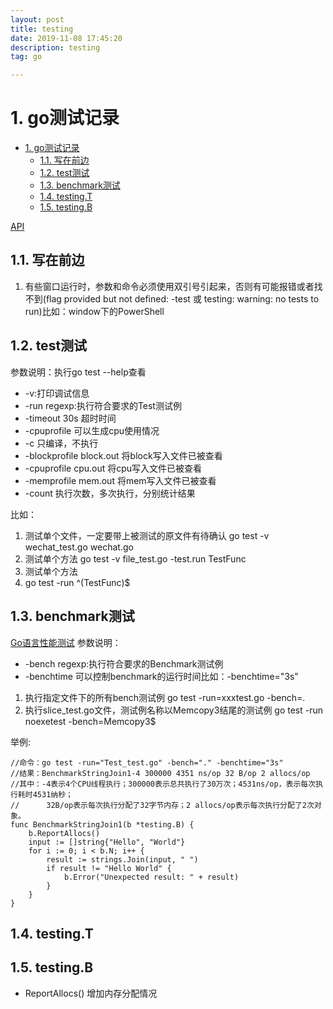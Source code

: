 ```yaml
---
layout: post
title: testing
date: 2019-11-08 17:45:20
description: testing
tag: go

---
```


# 1. go测试记录

- [1. go测试记录](#1-go测试记录)
  - [1.1. 写在前边](#11-写在前边)
  - [1.2. test测试](#12-test测试)
  - [1.3. benchmark测试](#13-benchmark测试)
  - [1.4. testing.T](#14-testingt)
  - [1.5. testing.B](#15-testingb)

[API](http://docscn.studygolang.com/pkg/testing/ "参考文章")

## 1.1. 写在前边

1. 有些窗口运行时，参数和命令必须使用双引号引起来，否则有可能报错或者找不到(flag provided but not defined: -test 或 testing: warning: no tests to run)比如：window下的PowerShell

## 1.2. test测试

参数说明：执行go test --help查看

- -v:打印调试信息
- -run regexp:执行符合要求的Test测试例
- -timeout 30s 超时时间
- -cpuprofile 可以生成cpu使用情况
- -c 只编译，不执行
- -blockprofile block.out 将block写入文件已被查看
- -cpuprofile cpu.out 将cpu写入文件已被查看
- -memprofile mem.out 将mem写入文件已被查看
- -count 执行次数，多次执行，分别统计结果

比如：

1. 测试单个文件，一定要带上被测试的原文件有待确认
    go test -v  wechat_test.go wechat.go
2. 测试单个方法
    go test -v file_test.go -test.run TestFunc
3. 测试单个方法
4. 
    go test -run ^(TestFunc)$

## 1.3. benchmark测试

[Go语言性能测试](https://www.cnblogs.com/davygeek/p/7741616.html "别人的")
参数说明：

- -bench regexp:执行符合要求的Benchmark测试例
- -benchtime 可以控制benchmark的运行时间比如：-benchtime="3s"

1. 执行指定文件下的所有bench测试例
 go test -run=xxxtest.go -bench=.
2. 执行slice_test.go文件，测试例名称以Memcopy3结尾的测试例
 go test -run noexetest -bench=Memcopy3$

举例:

```golang
//命令：go test -run="Test_test.go" -bench="." -benchtime="3s"
//结果：BenchmarkStringJoin1-4 300000 4351 ns/op 32 B/op 2 allocs/op
//其中：-4表示4个CPU线程执行；300000表示总共执行了30万次；4531ns/op，表示每次执行耗时4531纳秒；
//      32B/op表示每次执行分配了32字节内存；2 allocs/op表示每次执行分配了2次对象。
func BenchmarkStringJoin1(b *testing.B) {
    b.ReportAllocs()
    input := []string{"Hello", "World"}
    for i := 0; i < b.N; i++ {
        result := strings.Join(input, " ")
        if result != "Hello World" {
            b.Error("Unexpected result: " + result)
        }
    }
}
```

## 1.4. testing.T

## 1.5. testing.B

- ReportAllocs() 增加内存分配情况

